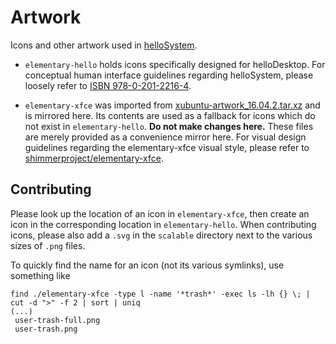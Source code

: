 # Artwork

Icons and other artwork used in [helloSystem](https://hellosystem.github.io/).

* `elementary-hello` holds icons specifically designed for helloDesktop. For conceptual human interface guidelines regarding helloSystem, please loosely refer to [ISBN 978-0-201-2216-4](https://dl.acm.org/doi/book/10.5555/573097).

* `elementary-xfce` was imported from [xubuntu-artwork_16.04.2.tar.xz](http://archive.ubuntu.com/ubuntu/pool/universe/x/xubuntu-artwork/xubuntu-artwork_16.04.2.tar.xz) and is mirrored here. Its contents are used as a fallback for icons which do not exist in `elementary-hello`. __Do not make changes here.__ These files are merely provided as a convenience mirror here. For visual design guidelines regarding the elementary-xfce visual style, please refer to [shimmerproject/elementary-xfce](https://github.com/shimmerproject/elementary-xfce/).


## Contributing

Please look up the location of an icon in `elementary-xfce`, then create an icon in the corresponding location in `elementary-hello`. When contributing icons, please also add a `.svg` in the `scalable` directory next to the various sizes of `.png` files.

To quickly find the name for an icon (not its various symlinks), use something like

```
find ./elementary-xfce -type l -name '*trash*' -exec ls -lh {} \; | cut -d ">" -f 2 | sort | uniq
(...)
 user-trash-full.png
 user-trash.png
```
